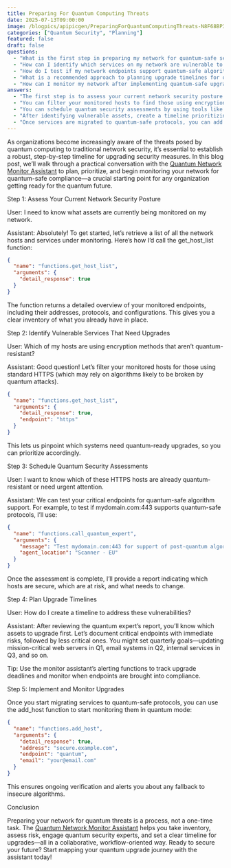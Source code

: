 ```yaml
---
title: Preparing For Quantum Computing Threats
date: 2025-07-13T09:00:00
image: /blogpics/apipicgen/PreparingForQuantumComputingThreats-N8F68BP34B.jpg
categories: ["Quantum Security", "Planning"]
featured: false
draft: false
questions:
  - "What is the first step in preparing my network for quantum-safe security?"
  - "How can I identify which services on my network are vulnerable to quantum attacks?"
  - "How do I test if my network endpoints support quantum-safe algorithms?"
  - "What is a recommended approach to planning upgrade timelines for quantum security?"
  - "How can I monitor my network after implementing quantum-safe upgrades?"
answers:
  - "The first step is to assess your current network security posture by retrieving a detailed list of all network hosts and services currently being monitored. This inventory helps you understand what assets you have and their configurations."
  - "You can filter your monitored hosts to find those using encryption methods that are not quantum-resistant, such as standard HTTPS relying on classical algorithms. This helps prioritize which systems need quantum-safe upgrades."
  - "You can schedule quantum security assessments by using tools like the Quantum Network Monitor Assistant to test critical endpoints for support of post-quantum algorithms such as Kyber512 and Dilithium2. The assistant provides reports indicating which hosts are secure or at risk."
  - "After identifying vulnerable assets, create a timeline prioritizing critical endpoints with immediate risks first, followed by less critical systems. For example, set quarterly goals to update mission-critical servers first, then email systems, and so on. Use alerting functions to track progress and compliance."
  - "Once services are migrated to quantum-safe protocols, you can add them to monitoring in quantum mode using the assistant’s add_host function. This ensures ongoing verification and alerts you if any endpoint falls back to insecure algorithms."
---
```

As organizations become increasingly aware of the threats posed by quantum computing to traditional network security, it’s essential to establish a robust, step-by-step timeline for upgrading security measures. In this blog post, we’ll walk through a practical conversation with the [Quantum Network Monitor Assistant](https://readyforquantum.com/?assistant=open) to plan, prioritize, and begin monitoring your network for quantum-safe compliance—a crucial starting point for any organization getting ready for the quantum future.

Step 1: Assess Your Current Network Security Posture

User: I need to know what assets are currently being monitored on my network.

Assistant: Absolutely! To get started, let’s retrieve a list of all the network hosts and services under monitoring. Here’s how I’d call the get_host_list function:

```json
{
  "name": "functions.get_host_list",
  "arguments": {
    "detail_response": true
  }
}
```

The function returns a detailed overview of your monitored endpoints, including their addresses, protocols, and configurations. This gives you a clear inventory of what you already have in place.

Step 2: Identify Vulnerable Services That Need Upgrades

User: Which of my hosts are using encryption methods that aren’t quantum-resistant?

Assistant: Good question! Let’s filter your monitored hosts for those using standard HTTPS (which may rely on algorithms likely to be broken by quantum attacks).

```json
{
  "name": "functions.get_host_list",
  "arguments": {
    "detail_response": true,
    "endpoint": "https"
  }
}
```

This lets us pinpoint which systems need quantum-ready upgrades, so you can prioritize accordingly.

Step 3: Schedule Quantum Security Assessments

User: I want to know which of these HTTPS hosts are already quantum-resistant or need urgent attention.

Assistant: We can test your critical endpoints for quantum-safe algorithm support. For example, to test if mydomain.com:443 supports quantum-safe protocols, I’ll use:

```json
{
  "name": "functions.call_quantum_expert",
  "arguments": {
    "message": "Test mydomain.com:443 for support of post-quantum algorithms such as Kyber512 and Dilithium2.",
    "agent_location": "Scanner - EU"
  }
}
```

Once the assessment is complete, I’ll provide a report indicating which hosts are secure, which are at risk, and what needs to change.

Step 4: Plan Upgrade Timelines

User: How do I create a timeline to address these vulnerabilities?

Assistant: After reviewing the quantum expert’s report, you’ll know which assets to upgrade first. Let’s document critical endpoints with immediate risks, followed by less critical ones. You might set quarterly goals—updating mission-critical web servers in Q1, email systems in Q2, internal services in Q3, and so on.

Tip: Use the monitor assistant’s alerting functions to track upgrade deadlines and monitor when endpoints are brought into compliance.

Step 5: Implement and Monitor Upgrades

Once you start migrating services to quantum-safe protocols, you can use the add_host function to start monitoring them in quantum mode:

```json
{
  "name": "functions.add_host",
  "arguments": {
    "detail_response": true,
    "address": "secure.example.com",
    "endpoint": "quantum",
    "email": "your@email.com"
  }
}
```

This ensures ongoing verification and alerts you about any fallback to insecure algorithms.

Conclusion

Preparing your network for quantum threats is a process, not a one-time task. The [Quantum Network Monitor Assistant](https://readyforquantum.com/?assistant=open) helps you take inventory, assess risk, engage quantum security experts, and set a clear timeline for upgrades—all in a collaborative, workflow-oriented way. Ready to secure your future? Start mapping your quantum upgrade journey with the assistant today!